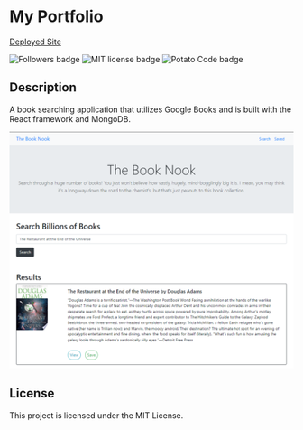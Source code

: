 # My Portfolio
[Deployed Site](https://morning-everglades-46777.herokuapp.com/)

![Followers badge](https://img.shields.io/github/followers/JonesElliott?label=Followers&style=social) ![MIT license badge](https://img.shields.io/badge/License-MIT-green) ![Potato Code badge](https://img.shields.io/badge/Contains-Potato%20Code-blue)

## Description
A book searching application that utilizes Google Books and is built with the React framework and MongoDB.

![example image](./documentation/example.png)

## License

This project is licensed under the MIT License.
